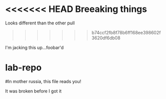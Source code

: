 <<<<<<< HEAD
Breeaking things
=======
Looks different than the other pull
>>>>>>> b74ccf2fb8f78b6ff168ee398602f3620df6db08

I'm jacking this up...foobar'd
# lab-repo
#In mother russia, this file reads you!

It was broken before I got it
